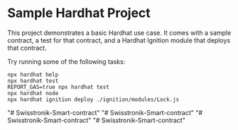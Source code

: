 # Sample Hardhat Project

This project demonstrates a basic Hardhat use case. It comes with a sample contract, a test for that contract, and a Hardhat Ignition module that deploys that contract.

Try running some of the following tasks:

```shell
npx hardhat help
npx hardhat test
REPORT_GAS=true npx hardhat test
npx hardhat node
npx hardhat ignition deploy ./ignition/modules/Lock.js
```
"# Swisstronik-Smart-contract" 
"# Swisstronik-Smart-contract" 
"# Swisstronik-Smart-contract" 
"# Swisstronik-Smart-contract" 
